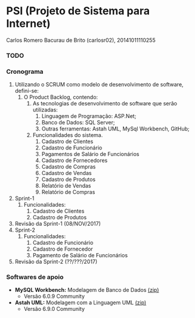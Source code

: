 # PSI (Projeto de Sistema para Internet)
Carlos Romero Bacurau de Brito (carlosr02), 20141011110255

<h3>TODO</h3>

<h3>Cronograma</h3>

1. Utilizando o SCRUM como modelo de desenvolvimento de software, defini-se:
   1. O Product Backlog, contendo:
      1. As tecnologias de desenvolvimento de software que serão utilizadas:
         1. Linguagem de Programação: ASP.Net;
         1. Banco de Dados: SQL Server;
         1. Outras ferramentas: Astah UML, MySql Workbench, GitHub;
      1. Funcionalidades do sistema.
         1. Cadastro de Clientes
         1. Cadastro de Funcionário
         1. Pagamentos de Salário de Funcionários
         1. Cadastro de Fornecedores
         1. Cadastro de Compras
         1. Cadastro de Vendas
         1. Cadastro de Produtos
         1. Relatório de Vendas
         1. Relatório de Compras
1. Sprint-1
   1. Funcionalidades:
      1. Cadastro de Clientes
      1. Cadastro de Produtos
1. Revisão da Sprint-1 (08/NOV/2017)
1. Sprint-2
   1. Funcionalidades:
      1. Cadastro de Funcionário
      1. Cadastro de Fornecedor
      1. Pagamento de Salário de Funcionários
1. Revisão da Sprint-2 (??/???/2017)

<h3>Softwares de apoio</h3>

* **MySQL Workbench:** Modelagem de Banco de Dados [(zip)](http://diatinf.ifrn.edu.br/prof/lib/exe/fetch.php?media=user:1577657:mysql-workbench-community-6.0.9-win32-noinstall.zip)
  * Versão 6.0.9 Community
* **Astah UML:** Modelagem com a Linguagem UML [(zip)](http://diatinf.ifrn.edu.br/prof/lib/exe/fetch.php?media=user:1577657:astah-community-6.9.0.zip)
  * Versão 6.9.0 Community
